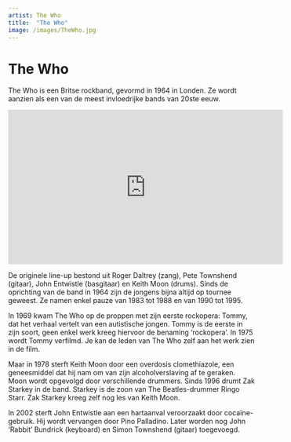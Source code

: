 ```yaml
---
artist: The Who
title:  "The Who"
image: /images/TheWho.jpg
---
```


# The Who

<span class="lead">The Who is een Britse rockband, gevormd in 1964 in Londen. Ze wordt aanzien als een van de meest invloedrijke bands van 20ste eeuw.</span> 

<iframe width="560" height="315" src="https://www.youtube.com/embed/QV_9pn7MGUo" frameborder="0" allowfullscreen></iframe>De originele line-up bestond uit Roger Daltrey (zang), Pete Townshend (gitaar), John Entwistle (basgitaar) en Keith Moon (drums). Sinds de oprichting van de band in 1964 zijn de jongens bijna altijd op tournee geweest. Ze namen enkel pauze van 1983 tot 1988 en van 1990 tot 1995. In 1969 kwam <span class="engels">The Who</span> op de proppen met zijn eerste <span tooltip="Met een rockopera probeert een band een verhaal te vertellen aan de hand van muziek. De nummers op het album vertellen elk een stuk van het verhaal. Pas wanneer je ze allemaal na elkaar beluistert ken je het hele verhaal.">rockopera</span>: <span class="engels">Tommy</span>, dat het verhaal vertelt van een autistische jongen. <span class="engels">Tommy</span> is de eerste in zijn soort, geen enkel werk kreeg hiervoor de benaming ‘rockopera’. In 1975 wordt <span class="engels">Tommy</span> verfilmd. Je kan de leden van <span class="engels">The Who</span> zelf aan het werk zien in de film. Maar in 1978 sterft Keith Moon door een overdosis clomethiazole, een geneesmiddel dat hij nam om van zijn alcoholverslaving af te geraken. Moon wordt opgevolgd door verschillende drummers. Sinds 1996 drumt Zak Starkey in de band. Starkey is de zoon van <span tooltip="The Beatles is misschien wel de bekendste pop-rockgroep allertijden. De band bestond uit vier jongens: John Lennon (zang & gitaar), Paul McCartney (basgitaar & zang), George Harrison (leadgitaar & zang) en Ringo Starr (drums & zang) . Alle Beatles zijn afkomstig uit Liverpool (Engeland). De groep ontstond in 1960 en was actief tot en met 1970. "><span class="engels">The Beatles</span></span>-drummer <span tooltip="Ringo Starr was de drummer van de bekende Liverpoolse band The Beatles. Sinds 1970 werkt Starr aan zijn solo-carrière. Hiij werd geboren op 7 july 1940, onder de naam Richard Starkley.">Ringo Starr</span>. Zak Starkey kreeg zelf nog les van Keith Moon. In 2002 sterft John Entwistle aan een hartaanval veroorzaakt door cocaïne-gebruik. Hij wordt vervangen door Pino Palladino. Later worden nog John ‘Rabbit’ Bundrick (keyboard) en Simon Townshend (gitaar) toegevoegd.